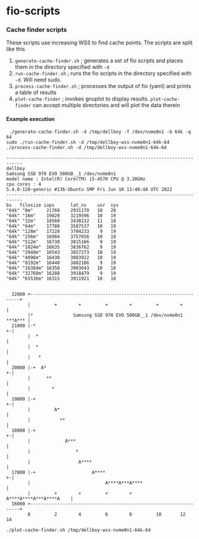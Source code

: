 # fio-scripts
### Cache finder scripts
These scripts use increasing WSS to find cache points.  The scripts are split like this

1. `generate-cache-finder.sh` ; generates a set of fio scripts and places them in the directory specified with `-d`
2. `run-cache-finder.sh` ;  runs the fio scripts in the directory specified with `-d`.  Will need sudo.
3. `process-cache-finder.sh` ; processes the output of fio (yaml) and prints a table of results
4. `plot-cache-finder` ; invokes gnuplot to display results.  `plot-cache-finder` can accept multiple directories and will plot the data therein

#### Example execution
```
 ./generate-cache-finder.sh -d /tmp/dellboy -f /dev/nvme0n1 -b 64k -q 64
sudo ./run-cache-finder.sh -d /tmp/dellboy-wss-nvme0n1-64k-64
./process-cache-finder.sh -d /tmp/dellboy-wss-nvme0n1-64k-64

----------------------------------------------------------------------------
dellboy
Samsung SSD 970 EVO 500GB__1 /dev/nvme0n1
model name : Intel(R) Core(TM) i5-4570 CPU @ 3.20GHz
cpu cores : 4
5.4.0-120-generic #136-Ubuntu SMP Fri Jun 10 13:40:48 UTC 2022
----------------------------------------------------------------------------
bs   filesize iops      lat_ns    usr  sys
"64k" "8m"     21768    2931170   10   20
"64k" "16m"    19820    3219596   10   19
"64k" "32m"    18560    3438232   11   18
"64k" "64m"    17788    3587537   10   19
"64k" "128m"   17228    3704233    9   19
"64k" "256m"   16984    3757656   10   18
"64k" "512m"   16730    3815166    9   19
"64k" "1024m"  16635    3836762    9   19
"64k" "2048m"  16543    3857273   10   19
"64k" "4096m"  16430    3883922   10   19
"64k" "8192m"  16440    3882186    9   19
"64k" "16384m" 16350    3903643   10   18
"64k" "32768m" 16288    3918479    9   19
"64k" "65536m" 16315    3911921   10   18


  22000 +------------------------------------------------------------------+
        |         +        +         +        +         +        +         |
        |*               Samsung SSD 970 EVO 500GB__1 /dev/nvme0n1 ***A*** |
  21000 |-*                                                              +-|
        |  *                                                               |
        |  *                                                               |
        |   *                                                              |
  20000 |-+  A*                                                          +-|
        |      **                                                          |
        |        *                                                         |
  19000 |-+                                                              +-|
        |         A*                                                       |
        |           **                                                     |
  18000 |-+                                                              +-|
        |             A***                                                 |
        |                 *                                                |
        |                  A****                                           |
  17000 |-+                     A****                                    +-|
        |                            A****A***A****                        |
        |         +        +         +        +    A****A****A***A****A    |
  16000 +------------------------------------------------------------------+
        0         2        4         6        8         10       12        14

./plot-cache-finder.sh /tmp/dellboy-wss-nvme0n1-64k-64
